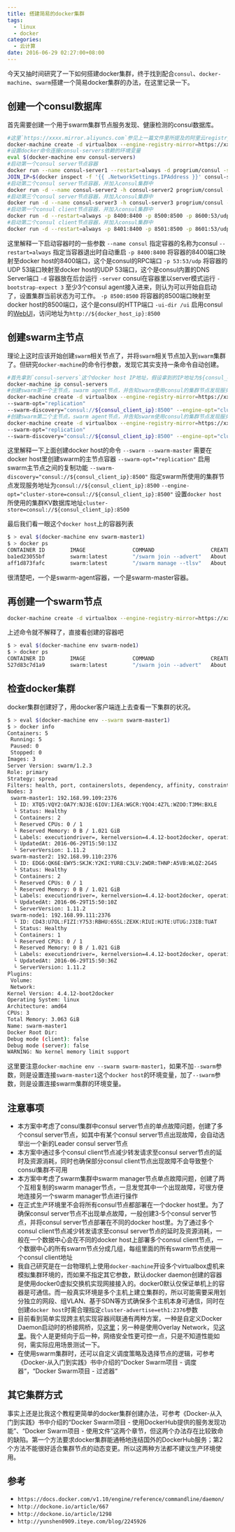 ```yaml
---
title: 搭建简易的docker集群
tags:
  - linux
  - docker
categories:
  - 云计算
date: 2016-06-29 02:27:00+08:00
---
```

今天又抽时间研究了一下如何搭建docker集群，终于找到配合`consul`、`docker-machine`、`swarm`搭建一个简易docker集群的办法，在这里记录一下。

## 创建一个consul数据库

首先需要创建一个用于swarm集群节点服务发现、健康检测的consul数据库。

```bash
#这里`https://xxxx.mirror.aliyuncs.com`参见上一篇文件里所提及的阿里云registry加速地址
docker-machine create -d virtualbox --engine-registry-mirror=https://xxxx.mirror.aliyuncs.com consul-servers
#设置docker命令连接consul-servers依赖的环境变量
eval $(docker-machine env consul-servers)
#启动第一个consul server节点容器
docker run --name consul-server1 --restart=always -d progrium/consul -server -bootstrap-expect 3 -ui-dir /ui
JOIN_IP=$(docker inspect -f '{{ .NetworkSettings.IPAddress }}' consul-server1)
#启动第二个consul server节点容器，并加入consul集群中
docker run -d --name consul-server2 -h consul-server2 progrium/consul -server -join $JOIN_IP
#启动第三个consul server节点容器，并加入consul集群中
docker run -d --name consul-server3 -h consul-server3 progrium/consul -server -join $JOIN_IP
#启动第一个consul client节点容器，并加入consul集群中
docker run -d --restart=always -p 8400:8400 -p 8500:8500 -p 8600:53/udp --name consul-client1 -h consul-client1 progrium/consul -join $JOIN_IP
#启动第二个consul client节点容器，并加入consul集群中
docker run -d --restart=always -p 8401:8400 -p 8501:8500 -p 8601:53/udp --name consul-client2 -h consul-client2 progrium/consul -join $JOIN_IP
```

这里解释一下启动容器时的一些参数
`--name consul` 指定容器的名称为consul
`--restart=always` 指定当容器退出时自动重启
`-p 8400:8400` 将容器的8400端口映射至docker host的8400端口，这个是consul的RPC端口
`-p 53:53/udp` 将容器的UDP 53端口映射至docker host的UDP 53端口，这个是consul内置的DNS Server端口
`-d` 容器放在后台运行
`-server` consul在容器里以server模式运行
`-bootstrap-expect 3` 至少3个consul agent接入进来，则认为可以开始自启动了，设置集群当前状态为可工作。
`-p 8500:8500` 将容器的8500端口映射至docker host的8500端口，这个是consul的HTTP端口
`-ui-dir /ui` 启用consul的[WebUI](http://www.consul.io/intro/getting-started/ui.html)，访问地址为`http://${docker_host_ip}:8500`

## 创建swarm主节点

理论上这时应该开始创建`swarm`相关节点了，并将`swarm`相关节点加入到`swarm`集群了。但研究`docker-machine`的命令行参数，发现它其实支持一条命令自动创建。

```bash
#首先拿到`consul-servers`这个docker host IP地址，假设拿到的IP地址为${consul_client_ip}
docker-machine ip consul-servers
#创建swarm第一个主节点，swarm agent节点，并告知swarm使用consul的集群节点发现服务
docker-machine create -d virtualbox --engine-registry-mirror=https://xxxx.mirror.aliyuncs.com --swarm --swarm-master
--swarm-opt="replication"
--swarm-discovery="consul://${consul_client_ip}:8500" --engine-opt="cluster-store=consul://${consul_client_ip}:8500" --engine-opt="cluster-advertise=eth1:2376" swarm-master1
#创建swarm第二个主节点，swarm agent节点，并告知swarm使用consul的集群节点发现服务
docker-machine create -d virtualbox --engine-registry-mirror=https://xxxx.mirror.aliyuncs.com --swarm --swarm-master
--swarm-opt="replication"
--swarm-discovery="consul://${consul_client_ip}:8500" --engine-opt="cluster-store=consul://${consul_client_ip}:8500" --engine-opt="cluster-advertise=eth1:2376" swarm-master2
```

这里解释一下上面创建docker host的命令
`--swarm --swarm-master` 需要在docker host里创建swarm的主节点容器
`--swarm-opt="replication"` 启用swarm主节点之间的复制功能
`--swarm-discovery="consul://${consul_client_ip}:8500"` 指定swarm所使用的集群节点发现服务地址为`consul://${consul_client_ip}:8500`
`--engine-opt="cluster-store=consul://${consul_client_ip}:8500"` 设置`docker host`所使用的集群KV数据库地址`cluster-store=consul://${consul_client_ip}:8500`

最后我们看一眼这个`docker host`上的容器列表

```bash
$ > eval $(docker-machine env swarm-master1)
$ > docker ps
CONTAINER ID        IMAGE               COMMAND                  CREATED             STATUS              PORTS               NAMES
ba1ed23055bf        swarm:latest        "/swarm join --advert"   About an hour ago   Up About an hour                        swarm-agent
aff1d873fafc        swarm:latest        "/swarm manage --tlsv"   About an hour ago   Up About an hour                        swarm-agent-master
```

很清楚吧，一个是swarm-agent容器，一个是swarm-master容器。

## 再创建一个swarm节点

```bash
docker-machine create -d virtualbox --engine-registry-mirror=https://xxxx.mirror.aliyuncs.com --swarm --swarm-discovery="consul://${consul_client_ip}:8501" --engine-opt="cluster-store=consul://${consul_client_ip}:8501" --engine-opt="cluster-advertise=eth1:2376" swarm-node1
```

上述命令就不解释了，直接看创建的容器吧

```bash
$ > eval $(docker-machine env swarm-node1)
$ > docker ps
CONTAINER ID        IMAGE               COMMAND                  CREATED             STATUS              PORTS               NAMES
527d83c7d1a9        swarm:latest        "/swarm join --advert"   About an hour ago   Up About an hour                        swarm-agent
```
## 检查docker集群

docker集群创建好了，用docker客户端连上去查看一下集群的状况。

```bash
$ > eval $(docker-machine env --swarm swarm-master1)
$ > docker info
Containers: 5
 Running: 5
 Paused: 0
 Stopped: 0
Images: 3
Server Version: swarm/1.2.3
Role: primary
Strategy: spread
Filters: health, port, containerslots, dependency, affinity, constraint
Nodes: 3
 swarm-master1: 192.168.99.109:2376
  └ ID: XTQ5:VQY2:OA7Y:NJ3E:6IOV:IJEA:WGCR:YQO4:4Z7L:WZOO:T3MH:BXLE
  └ Status: Healthy
  └ Containers: 2
  └ Reserved CPUs: 0 / 1
  └ Reserved Memory: 0 B / 1.021 GiB
  └ Labels: executiondriver=, kernelversion=4.4.12-boot2docker, operatingsystem=Boot2Docker 1.11.2 (TCL 7.1); HEAD : a6645c3 - Wed Jun  1 22:59:51 UTC 2016, provider=virtualbox, storagedriver=aufs
  └ UpdatedAt: 2016-06-29T15:50:13Z
  └ ServerVersion: 1.11.2
 swarm-master2: 192.168.99.110:2376
  └ ID: EDG6:QK6E:EWY5:SKJK:Y2KI:YURB:C3LV:2WDR:THNP:A5VB:WLQZ:2G4S
  └ Status: Healthy
  └ Containers: 2
  └ Reserved CPUs: 0 / 1
  └ Reserved Memory: 0 B / 1.021 GiB
  └ Labels: executiondriver=, kernelversion=4.4.12-boot2docker, operatingsystem=Boot2Docker 1.11.2 (TCL 7.1); HEAD : a6645c3 - Wed Jun  1 22:59:51 UTC 2016, provider=virtualbox, storagedriver=aufs
  └ UpdatedAt: 2016-06-29T15:50:10Z
  └ ServerVersion: 1.11.2
 swarm-node1: 192.168.99.111:2376
  └ ID: CD43:U7OL:FIZI:Y753:RBHU:65SL:ZEXK:RIUI:HJTE:UTUG:J3IB:TUAT
  └ Status: Healthy
  └ Containers: 1
  └ Reserved CPUs: 0 / 1
  └ Reserved Memory: 0 B / 1.021 GiB
  └ Labels: executiondriver=, kernelversion=4.4.12-boot2docker, operatingsystem=Boot2Docker 1.11.2 (TCL 7.1); HEAD : a6645c3 - Wed Jun  1 22:59:51 UTC 2016, provider=virtualbox, storagedriver=aufs
  └ UpdatedAt: 2016-06-29T15:50:36Z
  └ ServerVersion: 1.11.2
Plugins:
 Volume:
 Network:
Kernel Version: 4.4.12-boot2docker
Operating System: linux
Architecture: amd64
CPUs: 3
Total Memory: 3.063 GiB
Name: swarm-master1
Docker Root Dir:
Debug mode (client): false
Debug mode (server): false
WARNING: No kernel memory limit support
```

这里要注意`docker-machine env --swarm swarm-master1`，如果不加`--swarm`参数，则是设置连接`swarm-master1`这个`docker host`的环境变量，加了`--swarm`参数，则是设置连接swarm集群的环境变量。

## 注意事项

* 本方案中考虑了consul集群中consul server节点的单点故障问题，创建了多个consul server节点，如其中有某个consul server节点出现故障，会自动选举出一个新的Leader consul server节点
* 本方案中通过多个consul client节点减少转发请求至consul server节点的延时及资源消耗，同时也确保部分consul client节点出现故障不会导致整个consul集群不可用
* 本方案中考虑了swarm集群中swarm manager节点单点故障问题，创建了两个互相复制的swarm manager节点，一旦发觉其中一个出现故障，可很方便地连接另一个swarm manager节点进行操作
* 在正式生产环境里不会将所有consul节点都部署在一个docker host里。为了确保consul server节点不出现单点故障，一般创建3-5个consul server节点，并将consul server节点部署在不同的docker host里。为了通过多个consul client节点减少转发请求至consul server节点的延时及资源消耗，一般在一个数据中心会在不同的docker host上部署多个consul client节点，一个数据中心的所有swarm节点分成几组，每组里面的所有swarm节点使用一个consul client地址
* 我自己研究是在一台物理机上使用`docker-machine`开设多个virtualbox虚机来模拟集群环境的，而如果不指定其它参数，默认docker daemon创建的容器是使用docker0虚拟交换机实现网接接入的。docker0默认仅保证单机上的容器是可通信。而一般真实环境是多个主机上建立集群的，所以可能需要采用划分独立的网段、组VLAN、基于SDN等方式确保多个主机本身可通信，同时在创建`docker host`时需合理指定`cluster-advertise=eth1:2376`参数
* 目前看到简单实现跨主机实现容器间联通有两种方案，一种是自定义Docker Daemon启动时的桥接网桥，见[这里](http://wiki.jikexueyuan.com/project/docker-technology-and-combat/container_connect.html)；另一种是使用Overlay Network，见[这里](http://www.dockone.io/article/840)。我个人是更倾向于后一种，网络安全性更可控一点，只是不知道性能如何，需实际应用场景测试一下。
* 在使用swarm集群时，还可以自定义调度策略及选择节点的逻辑，可参考《Docker-从入门到实践》书中介绍的“Docker Swarm项目 - 调度器“，“Docker Swarm项目 - 过滤器“

## 其它集群方式

事实上还是比我这个教程更简单的docker集群创建办法，可参考《Docker-从入门到实践》书中介绍的“Docker Swarm项目 - 使用DockerHub提供的服务发现功能”、“Docker Swarm项目 - 使用文件”这两个章节，但这两个办法存在比较致命的缺陷。第一个方法要求docker集群能通畅地连结国外的DockerHub服务；第2个方法不能很好适合集群节点的动态变更。所以这两种方法都不建议生产环境使用。

## 参考

* `https://docs.docker.com/v1.10/engine/reference/commandline/daemon/`
* `http://dockone.io/article/667`
* `http://dockone.io/article/1298`
* `http://yunshen0909.iteye.com/blog/2245926`



